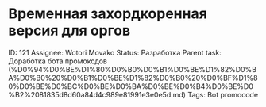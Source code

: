 # Временная захордкоренная версия для оргов

ID: 121
Assignee: Wotori Movako
Status: Разработка
Parent task: Доработка бота промокодов (%D0%94%D0%BE%D1%80%D0%B0%D0%B1%D0%BE%D1%82%D0%BA%D0%B0%20%D0%B1%D0%BE%D1%82%D0%B0%20%D0%BF%D1%80%D0%BE%D0%BC%D0%BE%D0%BA%D0%BE%D0%B4%D0%BE%D0%B2%2081835d8d60a84d4c989e81991e3e0e5d.md)
Tags: Bot promocode
